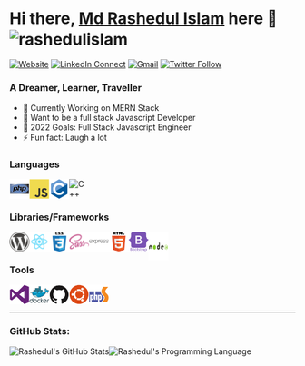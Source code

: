 # Hi there, [Md Rashedul Islam][website] here 👋 <img align='center' src="https://komarev.com/ghpvc/?username=rashedulislam" alt="rashedulislam" />

[![Website](https://img.shields.io/website?label=rashedul.co&style=for-the-badge&url=https%3A%2F%2Frashedul.co)](https://rashedul.co)
[![LinkedIn Connect](https://img.shields.io/badge/%20-Connect-black?color=1DA1F2&labelColor=555555&logo=linkedin&style=for-the-badge)](https://www.linkedin.com/in/rashedulislamkhan/)
[![Gmail](https://img.shields.io/badge/%20-Send%20Mail-black?color=1DA1F2&labelColor=555555&logo=gmail&logoColor=ffffff&style=for-the-badge)](mailto:rashedulislam.ruet@gmail.com?subject=From%20GitHub&body=Hi,%20there.%20Found%20you%20from%20GitHub.)
[![Twitter Follow](https://img.shields.io/twitter/follow/rashedulislam77?color=1DA1F2&logo=twitter&style=for-the-badge)](https://twitter.com/intent/follow?original_referer=https%3A%2F%2Fgithub.com%2Frashedulislam77&screen_name=rashedulislam77)

### A Dreamer, Learner, Traveller

- 🔭 Currently Working on MERN Stack
- 🌱 Want to be a full stack Javascript Developer
- 🥅 2022 Goals: Full Stack Javascript Engineer
- ⚡  Fun fact: Laugh a lot


### Languages

[<img align="left" alt="PHP" width="35px" src="https://raw.githubusercontent.com/devicons/devicon/master/icons/php/php-original.svg" />][php]
[<img align="left" alt="Javascript" width="35px" src="https://github.com/devicons/devicon/blob/master/icons/javascript/javascript-original.svg" />][javascript]
[<img align="left" alt="C" width="35px" src="https://github.com/devicons/devicon/blob/master/icons/c/c-original.svg" />][c]
[<img align="left" alt="C++" width="35px" src="https://img.stackshare.io/service/1049/cplusplus.png" />][c++]


<br />
<br />

### Libraries/Frameworks

[<img align="left" alt="WordPress" width="35px" src="https://raw.githubusercontent.com/github/explore/80688e429a7d4ef2fca1e82350fe8e3517d3494d/topics/wordpress/wordpress.png" />][wordpress]
[<img align="left" alt="React" width="35px" src="https://raw.githubusercontent.com/github/explore/80688e429a7d4ef2fca1e82350fe8e3517d3494d/topics/react/react.png" />][react]
[<img align="left" alt="CSS3" width="35px" src="https://raw.githubusercontent.com/github/explore/80688e429a7d4ef2fca1e82350fe8e3517d3494d/topics/css/css.png" />][css]
[<img align="left" alt="Sass" width="35px" src="https://raw.githubusercontent.com/github/explore/80688e429a7d4ef2fca1e82350fe8e3517d3494d/topics/sass/sass.png" />][sass]
[<img align="left" src="https://raw.githubusercontent.com/devicons/devicon/master/icons/express/express-original-wordmark.svg" alt="express" width="35"/>][express]
[<img align="left" src="https://github.com/devicons/devicon/blob/master/icons/html5/html5-original-wordmark.svg" alt="html5" width="35"/>][html]
[<img align="left" src="https://github.com/devicons/devicon/blob/master/icons/bootstrap/bootstrap-plain-wordmark.svg" alt="bootstrap" width="35"/>][bootstrap]
[<img align="left" src="https://github.com/devicons/devicon/blob/master/icons/nodejs/nodejs-original-wordmark.svg" alt="NodeJs" width="35" height="50px"/>][nodejs]

<br />
<br />

### Tools

[<img align="left" src="https://github.com/devicons/devicon/blob/master/icons/visualstudio/visualstudio-plain.svg" alt="vs-code" width="35"/>][vscode]
[<img align="left" src="https://raw.githubusercontent.com/devicons/devicon/master/icons/docker/docker-original-wordmark.svg" alt="docker" width="35"/>][docker]
[<img align="left" src="https://github.com/devicons/devicon/blob/master/icons/github/github-original.svg" alt="github" width="35"/>][github]
[<img align="left" src="https://github.com/devicons/devicon/blob/master/icons/ubuntu/ubuntu-plain.svg" alt="ubuntu" width="35"/>][ubuntu]
[<img align="left" src="https://github.com/devicons/devicon/blob/master/icons/phpstorm/phpstorm-original.svg" alt="phpstorm" width="35"/>][phpstorm]

<br />
<br />

---


### GitHub Stats:


<img align="left" alt="Rashedul's GitHub Stats" src="https://github-readme-stats.vercel.app/api?username=rashedulislam&show_icons=true&hide_border=true&theme=nord" />

<img align="left" alt="Rashedul's Programming Language" src="https://github-readme-stats.vercel.app/api/top-langs/?username=rashedulislam&layout=compact&hide=html&theme=nord" />


[website]: https://rashedul.co
[course]: https://rashedul.co/courses
[twitter]: https://twitter.com/rashedulislam77
[youtube]: https://www.youtube.com/channel/UCsELdBb5vYdxPH98dU65MVw
[instagram]: https://www.instagram.com/rashedulislamruet/
[linkedin]: https://www.linkedin.com/in/rashedulislamkhan/
[php]: https://www.php.net/
[javascript]: https://developer.mozilla.org/en-US/docs/Learn/Getting_started_with_the_web/JavaScript_basics
[c]: https://www.learn-c.org/
[c++]: https://www.learncpp.com/
[wordpress]: https://wordpress.org/
[react]: https://reactjs.org/
[css]: https://www.w3.org/Style/CSS/Overview.en.html
[sass]: https://sass-lang.com/
[nodejs]: https://nodejs.org/
[express]: https://expressjs.com/
[html]: https://html.com/
[bootstrap]: https://getbootstrap.com/
[github]: https://github.com/
[docker]: https://www.docker.com/
[vscode]: https://code.visualstudio.com/
[ubuntu]: https://ubuntu.com/
[phpstorm]: https://www.jetbrains.com/phpstorm/

